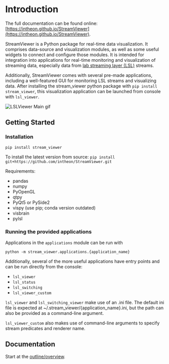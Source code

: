 # Introduction

The full documentation can be found online: [https://intheon.github.io/StreamViewer](https://intheon.github.io/StreamViewer).

StreamViewer is a Python package for real-time data visualization. It comprises data-source and visualization modules, as well as some useful widgets to connect and configure those modules. It is intended for integration into applications for real-time monitoring and visualization of streaming data, especially data from [lab streaming layer (LSL)](https://labstreaminglayer.readthedocs.io/index.html) streams.

Additionally, StreamViewer comes with several pre-made applications, including a well-featured GUI for monitoring LSL streams and visualizing data. After installing the stream_viewer python package with `pip install stream_viewer`, this visualization application can be launched from console with `lsl_viewer`.

![LSLViewer Main gif](img/stream_viewer-main.gif)

## Getting Started

### Installation

`pip install stream_viewer`

To install the latest version from source:
`pip install git+https://github.com/intheon/StreamViewer.git`

Requirements:

- pandas
- numpy
- PyOpenGL
- qtpy
- PyQt5 or PySide2
- vispy (use pip; conda version outdated)
- visbrain
- pylsl

### Running the provided applications

Applications in the `applications` module can be run with

`python -m stream_viewer.applications.{application_name}`

Additionally, several of the more useful applications have entry points and can be run directly from the console:

* `lsl_viewer`
* `lsl_status`
* `lsl_switching`
* `lsl_viewer_custom`

`lsl_viewer` and `lsl_switching_viewer` make use of an .ini file. The default ini file is expected at ~/.stream_viewer/{application_name}.ini, but the path can also be provided as a command-line argument.

`lsl_viewer_custom` also makes use of command-line arguments to specify stream predicates and renderer name.

## Documentation

Start at the [outline/overview](outline/overview.md).
